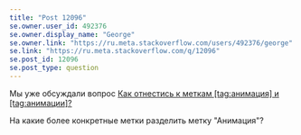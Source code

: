 ```yaml
---
title: "Post 12096"
se.owner.user_id: 492376
se.owner.display_name: "George"
se.owner.link: "https://ru.meta.stackoverflow.com/users/492376/george"
se.link: "https://ru.meta.stackoverflow.com/q/12096"
se.post_id: 12096
se.post_type: question
---
```

<p>Мы уже обсуждали вопрос <a href="https://ru.meta.stackoverflow.com/questions/12066">Как отнестись к меткам [tag:анимация] и [tag:анимации]?</a></p>
<p>На какие более конкретные метки разделить метку &quot;Анимация&quot;?</p>

